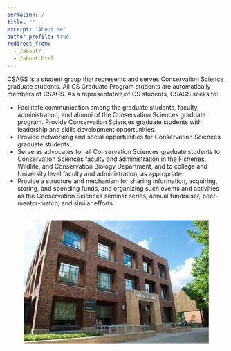 ```yaml
---
permalink: /
title: ""
excerpt: "About me"
author_profile: true
redirect_from: 
  - /about/
  - /about.html
---
```


CSAGS is a student group that represents and serves Conservation Science graduate students. All CS Graduate Program students are automatically members of CSAGS. As a representative of CS students, CSAGS seeks to:
<br>

* Facilitate communication among the graduate students, faculty, administration, and alumni of the Conservation Sciences graduate program.
Provide Conservation Sciences graduate students with leadership and skills development opportunities.  
* Provide networking and social opportunities for Conservation Sciences graduate students.  
* Serve as advocates for all Conservation Sciences graduate students to Conservation Sciences faculty and administration in the Fisheries, Wildlife, and Conservation Biology Department, and to college and University level faculty and administration, as appropriate.  
* Provide a structure and mechanism for sharing information, acquiring, storing, and spending funds, and organizing such events and activities as the Conservation Sciences seminar series, annual fundraiser, peer-mentor-match, and similar efforts.

<br>
<div id="pictures" align="center">
    <img src="/images/skok.jpg" style="width:85%">
</div> 
